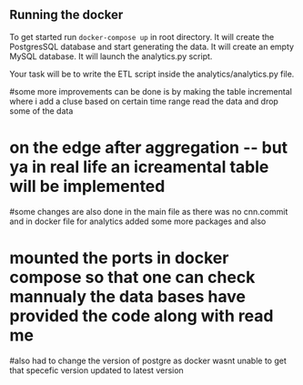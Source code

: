 ## Running the docker

To get started run ``` docker-compose up ``` in root directory.
It will create the PostgresSQL database and start generating the data.
It will create an empty MySQL database.
It will launch the analytics.py script. 

Your task will be to write the ETL script inside the analytics/analytics.py file.

#some more improvements can be done is by making the table incremental where i add a cluse based on certain time range  read the data and  drop some of the data
# on the edge after aggregation  --  but ya in real life an icreamental table will be implemented

#some changes are also done in the main file as there was no cnn.commit and in docker file for analytics added some more packages and also 
# mounted the ports in docker compose so that one can check mannualy the data bases have provided the code along with read me

#also had to change the version of postgre as docker wasnt unable to get that specefic version updated to latest version
